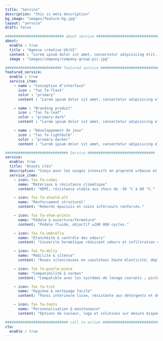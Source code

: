 ```yaml
---
title: "Service"
description: "this is meta description"
bg_image: "images/feature-bg.jpg"
layout: "service"
draft: false

########################### about service #############################
about:
  enable : true
  title : "Agence créative UX/UI"
  content : "Lorem ipsum dolor sit amet, consectetur adipisicing elit. Voluptate soluta corporis odit, optio ... (placeholder text)."
  image : "images/company/company-group-pic.jpg"

########################## featured service ############################
featured_service:
  enable : true
  service_item:
    - name : "Conception d’interface"
      icon : "fas fa-flask"
      color : "primary"
      content : "Lorem ipsum dolor sit amet, consectetur adipisicing elit. Saepe enim impedit repudiandae omnis est temporibus."

    - name : "Branding produit"
      icon : "fas fa-leaf"
      color : "primary-dark"
      content : "Lorem ipsum dolor sit amet, consectetur adipisicing elit. Saepe enim impedit repudiandae omnis est temporibus."

    - name : "Développement de jeux"
      icon : "fas fa-lightbulb"
      color : "primary-darker"
      content : "Lorem ipsum dolor sit amet, consectetur adipisicing elit. Saepe enim impedit repudiandae omnis est temporibus."

############################# Service ###############################
service:
  enable: true
  title: "Atouts clés"
  description: "Conçu pour les usages intensifs en propreté urbaine et commerce, axé sur la durabilité, l’efficacité et le coût total de possession (TCO)."
  service_item:
    - icon: fas fa-cubes
      name: "Matériaux & résistance climatique"
      content: "HDPE, résistance stable aux chocs de -30 °C à 60 °C."

    - icon: fas fa-shield-alt
      name: "Renforcement structurel"
      content: "Rebords épaissis et coins inférieurs renforcés."

    - icon: fas fa-shoe-prints
      name: "Pédale & ouverture/fermeture"
      content: "Pédale fluide, objectif ≥100 000 cycles."

    - icon: fas fa-umbrella
      name: "Étanchéité & contrôle des odeurs"
      content: "Couvercle hermétique réduisant odeurs et infiltration d’eau."

    - icon: fas fa-dolly
      name: "Mobilité & silence"
      content: "Roues silencieuses en caoutchouc haute élasticité, déplacement sans effort."

    - icon: fas fa-puzzle-piece
      name: "Compatibilité & normes"
      content: "Compatible avec les systèmes de levage courants ; pictogrammes de tri complets."

    - icon: fas fa-tint
      name: "Hygiène & nettoyage facile"
      content: "Paroi intérieure lisse, résistante aux détergents et désinfectants."

    - icon: fas fa-tools
      name: "Personnalisation & maintenance"
      content: "Options de couleur, logo et solutions sur mesure disponibles."

############################# call to action #################################
cta:
  enable : true
---
```

